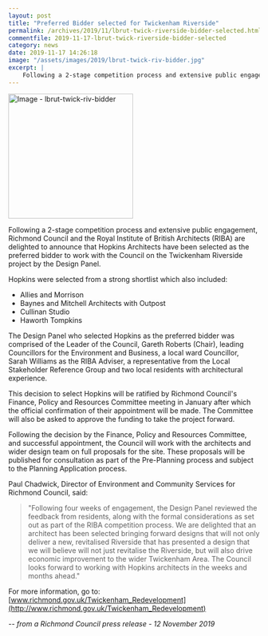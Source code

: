 ```yaml
---
layout: post
title: "Preferred Bidder selected for Twickenham Riverside"
permalink: /archives/2019/11/lbrut-twick-riverside-bidder-selected.html
commentfile: 2019-11-17-lbrut-twick-riverside-bidder-selected
category: news
date: 2019-11-17 14:26:18
image: "/assets/images/2019/lbrut-twick-riv-bidder.jpg"
excerpt: |
    Following a 2-stage competition process and extensive public engagement, Richmond Council and the Royal Institute of British Architects are delighted to announce that Hopkins Architects have been selected as the preferred bidder.
---
```


<a href="/assets/images/2019/lbrut-twick-riv-bidder.jpg" title="Click for a larger image"><img src="/assets/images/2019/lbrut-twick-riv-bidder-thumb.jpg" width="250" alt="Image - lbrut-twick-riv-bidder"  class="photo right"/></a>

Following a 2-stage competition process and extensive public engagement, Richmond Council and the Royal Institute of British Architects (RIBA) are delighted to announce that Hopkins Architects have been selected as the preferred bidder to work with the Council on the Twickenham Riverside project by the Design Panel.

Hopkins were selected from a strong shortlist which also included:

- Allies and Morrison
- Baynes and Mitchell Architects with Outpost
- Cullinan Studio
- Haworth Tompkins

The Design Panel who selected Hopkins as the preferred bidder was comprised of the Leader of the Council, Gareth Roberts (Chair), leading Councillors for the Environment and Business, a local ward Councillor, Sarah Williams as the RIBA Adviser, a representative from the Local Stakeholder Reference Group and two local residents with architectural experience.

This decision to select Hopkins will be ratified by Richmond Council's Finance, Policy and Resources Committee meeting in January after which the official confirmation of their appointment will be made. The Committee will also be asked to approve the funding to take the project forward.

Following the decision by the Finance, Policy and Resources Committee, and successful appointment, the Council will work with the architects and wider design team on full proposals for the site. These proposals will be published for consultation as part of the Pre-Planning process and subject to the Planning Application process.

Paul Chadwick, Director of Environment and Community Services for Richmond Council, said:

> "Following four weeks of engagement, the Design Panel reviewed the feedback from residents, along with the formal considerations as set out as part of the RIBA competition process. We are delighted that an architect has been selected bringing forward designs that will not only deliver a new, revitalised Riverside that has presented a design that we will believe will not just revitalise the Riverside, but will also drive economic improvement to the wider Twickenham Area. The Council looks forward to working with Hopkins architects in the weeks and months ahead."

For more information, go to: [www.richmond.gov.uk/Twickenham_Redevelopment](http://www.richmond.gov.uk/Twickenham_Redevelopment)


<cite>-- from a Richmond Council press release - 12 November 2019</cite>
